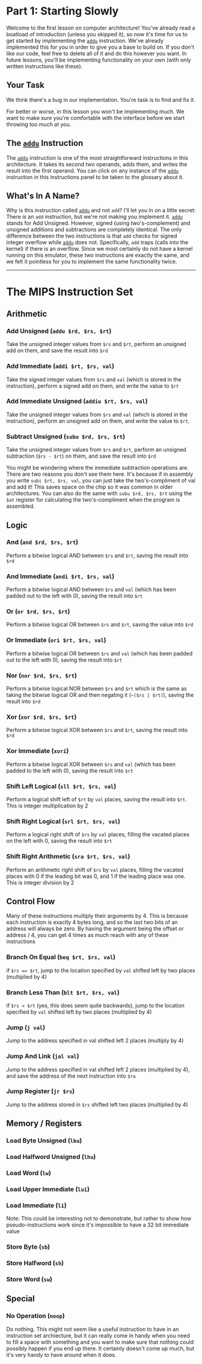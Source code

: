 # Part 1: Starting Slowly

Welcome to the first lesson on computer architecture!  You've already read a
boatload of introduction (unless you skipped it), so now it's time for us to get
started by implementing the [`addu`](#addu) instruction.  We've already
implemented this for you in order to give you a base to build on.  If you don't
like our code, feel free to delete all of it and do this however you want.  In
future lessons, you'll be implementing functionality on your own (with only
written instructions like these).

## Your Task
We think there's a bug in our implementation.  You're task is to find and fix
it.

For better or worse, in this lesson you won't be implementing much.  We want to
make sure you're comfortable with the interface before we start throwing too
much at you.

## The [`addu`](#addu) Instruction
The [`addu`](#addu) instruction is one of the most straightforward instructions
in this architecture.  It takes its second two operands, adds them, and writes
the result into the first operand.  You can click on any instance of the
[`addu`](#addu) instruction in this instructions panel to be taken to the
glossary about it.

## What's In A Name?
Why is this instruction called [`addu`](#addu) and not `add`?  I'll let you in
on a little secret: There *is* an `add` instruction, but we're not making you
implement it.  [`addu`](#addu) stands for Add Unsigned.  However, signed (using
two's-complement) and unsigned additions and subtractions are completely
identical.  The only difference between the two instructions is that `add`
checks for signed integer overflow while [`addu`](#addu) does not.
Specifically, `add` traps (calls into the kernel) if there is an overflow.
Since we most certainly do not have a kernel running on this emulator, these two
instructions are exactly the same, and we felt it pointless for you to implement
the same functionality twice.

---
# The MIPS Instruction Set

## Arithmetic


<a id="addu"></a>
### Add Unsigned (`addu $rd, $rs, $rt`)

Take the unsigned integer values from `$rs` and `$rt`, perform an unsigned add
on them, and save the result into `$rd`

<a id="addi"></a>
### Add Immediate (`addi $rt, $rs, val`)

Take the signed integer values from `$rs` and `val` (which is stored in the
instruction), perform a signed add on them, and write the value to `$rt`

<a id="addiu"></a>
### Add Immediate Unsigned (`addiu $rt, $rs, val`)

Take the unsigned integer values from `$rs` and `val` (which is stored in the
instruction), perform an unsigned add on them, and write the value to `$rt`.

<a id="subu"></a>
### Subtract Unsigned (`subu $rd, $rs, $rt`)

Take the unsigned integer values from `$rs` and `$rt`, perform an unsigned
subtraction (`$rs - $rt`) on them, and save the result into `$rd`

You might be wondering where the immediate subtraction operations are.  There
are two reasons you don't see them here.  It's because if in assembly you write
`subi $rt, $rs, val`, you can just take the two's-compliment of val and add it!
This saves space on the chip so it was common in older architectures.  You can
also do the same with `subu $rd, $rs, $rt` using the `$at` register for
calculating the two's-compliment when the program is assembled.

## Logic

<a id="and"></a>
### And (`and $rd, $rs, $rt`)

Perform a bitwise logical AND between `$rs` and `$rt`, saving the result into
`$rd`

<a id="andi"></a>
### And Immediate (`andi $rt, $rs, val`)

Perform a bitwise logical AND between `$rs` and `val` (which has been padded out
to the left with 0), saving the result into `$rt`

<a id="or"></a>
### Or (`or $rd, $rs, $rt`)

Perform a bitwise logical OR between `$rs` and `$rt`, saving the value into
`$rd`

<a id="ori"></a>
### Or Immediate (`ori $rt, $rs, val`)

Perform a bitwise logical OR between `$rs` and `val` (which has been padded out
to the left with 0), saving the result into `$rt`

<a id="nor"></a>
### Nor (`nor $rd, $rs, $rt`)

Perform a bitwise logical NOR between `$rs` and `$rt` which is the same as
taking the bitwise logical OR and then negating it (`~($rs | $rt)`), saving the
result into `$rd`

<a id="xor"></a>
### Xor (`xor $rd, $rs, $rt`)

Perform a bitwise logical XOR between `$rs` and `$rt`, saving the result into
`$rd`

<a id="xori"></a>
### Xor Immediate (`xori`)

Perform a bitwise logical XOR between `$rs` and `val` (which has been padded to
the left with 0), saving the result into `$rt`

<a id="sll"></a>
### Shift Left Logical (`sll $rt, $rs, val`)

Perform a logical shift left of `$rt` by `val` places, saving the result into
`$rt`.  This is integer multiplication by 2

<a id="srl"></a>
### Shift Right Logical (`srl $rt, $rs, val`)

Perform a logical right shift of `$rs` by `val` places, filling the vacated
places on the left with 0, saving the result into `$rt`

<a id="sra"></a>
### Shift Right Arithmetic (`sra $rt, $rs, val`)

Perform an arithmetic right shift of `$rs` by `val` places, filling the vacated
places with 0 if the leading bit was 0, and 1 if the leading place was one.
This is integer division by 2

## Control Flow

Many of these instructions multiply their arguments by 4.  This is because each
instruction is exactly 4 bytes long, and so the last two bits of an address will
always be zero.  By having the argument being the offset or address / 4, you can
get 4 times as much reach with any of these instructions

<a id="beq"></a>
### Branch On Equal (`beq $rt, $rs, val`)

if `$rs == $rt`, jump to the location specified by `val` shifted left by two
places (multiplied by 4)

<a id="blt"></a>
### Branch Less Than (`blt $rt, $rs, val`)

if `$rs < $rt` (yes, this does seem quite backwards), jump to the location
specified by `val` shifted left by two places (multiplied by 4)

<a id="j"></a>
### Jump (`j val`)

Jump to the address specified in val shifted left 2 places (multiply by 4)

<a id="jal"></a>
### Jump And Link (`jal val`)

Jump to the address specified in val shifted left 2 places (multiplied by 4),
and save the address of the next instruction into `$ra`

<a id="jr"></a>
### Jump Register (`jr $rs`)

Jump to the address stored in `$rs` shifted left two places (multiplied by 4)


## Memory / Registers

<a id="lbu"></a>
### Load Byte Unsigned (`lbu`)

<a id="lhu"></a>
### Load Halfword Unsigned (`lhu`)

<a id="lw"></a>
### Load Word (`lw`)

<a id="lui"></a>
### Load Upper Immediate (`lui`)

<a id="li"></a>
### Load Immediate (`li`)

Note: This could be interesting not to demonstrate, but rather to show how
pseudo-instructions work since it's impossible to have a 32 bit immediate value

<a id="sb"></a>
### Store Byte (`sb`)

<a id="sh"></a>
### Store Halfword (`sh`)

<a id="sw"></a>
### Store Word (`sw`)

## Special

<a id="noop"></a>
### No Operation (`noop`)
Do nothing.  This might not seem like a useful instruction to have in an
instruction set archiecture, but it can really come in handy when you need to
fill a space with something and you want to make sure that nothing could
possibly happen if you end up there.  It certainly doesn't come up much, but
it's very handy to have around when it does.
